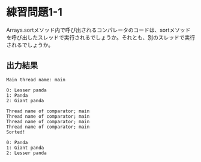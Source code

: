 # 練習問題1-1

Arrays.sortメソッド内で呼び出されるコンパレータのコードは、sortメソッドを呼び出したスレッドで実行されるでしょうか。それとも、別のスレッドで実行されるでしょうか。

## 出力結果

    Main thread name: main

    0: Lesser panda
    1: Panda
    2: Giant panda

    Thread name of comparator; main
    Thread name of comparator; main
    Thread name of comparator; main
    Thread name of comparator; main
    Sorted!

    0: Panda
    1: Giant panda
    2: Lesser panda

